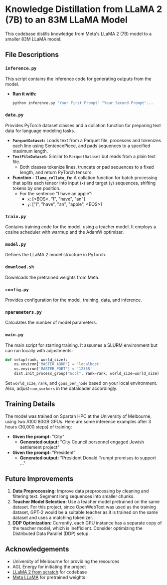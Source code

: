 # Knowledge Distillation from LLaMA 2 (7B) to an 83M LLaMA Model

This codebase distills knowledge from Meta's LLaMA 2 (7B) model to a smaller 83M LLaMA model.

## File Descriptions

### `inference.py`
This script contains the inference code for generating outputs from the model.

- **Run it with:**
  ```bash
  python inference.py "Your First Prompt" "Your Second Prompt"...
  ```

### `data.py`
Provides PyTorch dataset classes and a collation function for preparing text data for language modeling tasks.

- **`ParquetDataset`:** Loads text from a Parquet file, processes and tokenizes each line using SentencePiece, and pads sequences to a specified maximum length.
- **`TextFileDataset`:** Similar to `ParquetDataset` but reads from a plain text file.
  - Both classes tokenize lines, truncate or pad sequences to a fixed length, and return PyTorch tensors.
- **Function - `llama_collate_fn`:** A collation function for batch processing that splits each tensor into input (`x`) and target (`y`) sequences, shifting tokens by one position.
  - For the sentence "I have an apple":
    - `x`: [\<BOS>, "I", "have", "an"]
    - `y`: ["I", "have", "an", "apple", \<EOS>]

### `train.py`
Contains training code for the model, using a teacher model. It employs a cosine scheduler with warmup and the AdamW optimizer.

### `model.py`
Defines the LLaMA 2 model structure in PyTorch.

### `download.sh`
Downloads the pretrained weights from Meta.

### `config.py`
Provides configuration for the model, training, data, and inference.

### `nparameters.py`
Calculates the number of model parameters.

### `main.py`
The main script for starting training. It assumes a SLURM environment but can run locally with adjustments:

```python
def setup(rank, world_size):
    os.environ['MASTER_ADDR'] = 'localhost'
    os.environ['MASTER_PORT'] = '12355'
    dist.init_process_group("nccl", rank=rank, world_size=world_size)
```

Set `world_size`, `rank`, and `gpus_per_node` based on your local environment. Also, adjust `num_workers` in the dataloader accordingly.

## Training Details
The model was trained on Spartan HPC at the University of Melbourne, using two A100 80GB GPUs. Here are some inference examples after 3 hours (30,000 steps) of training:

- **Given the prompt:** "City"
  - **Generated output:** "City Council personnel engaged Jewish settlement project"
- **Given the prompt:** "President"
  - **Generated output:** "President Donald Trumpt promises to support ..."

## Future Improvements

1. **Data Preprocessing:** Improve data preprocessing by cleaning and filtering text. Segment long sequences into smaller chunks.
2. **Teacher Model Selection:** Use a teacher model pretrained on the same dataset. For this project, since OpenWebText was used as the training dataset, GPT-2 would be a suitable teacher as it is trained on the same dataset and uses a matching tokenizer.
3. **DDP Optimization:** Currently, each GPU instance has a separate copy of the teacher model, which is inefficient. Consider optimizing the Distributed Data Parallel (DDP) setup.

## Acknowledgements
- University of Melbourne for providing the resources
- AGL Energy for initiating the project
- [LLaMA 2 from scratch](https://github.com/abdallah197/llama2-from-scratch) for codebase
- [Meta LLaMA](https://github.com/meta-llama/llama/tree/main) for pretrained weights

